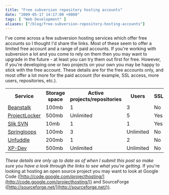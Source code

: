 ```yaml
---
title: "Free subversion repository hosting accounts"
date: "2009-05-17 14:17:00 +0000"
tags: [ "Web Development" ]
aliases: ["/blog/free-subversion-repository-hosting-accounts"]
---
```

I've come across a few subversion hosting services which offer free accounts so I thought I'd share the links. Most of these seem to offer a limited free account and a range of paid accounts. If you're working with subversion a lot and you come to rely on them then you may want to upgrade in the future - at least you can try them out first for free. However, if you're developing one or two projects on your own you may be happy to stick with the free account. These details are for the free accounts only, and most offer a lot more for the paid account (for example, SSL access, more users, repositories, etc.).

<!--more-->

<table width="100%" class="table"><tbody><tr><th>Service</th>
<th>Storage space</th>
<th>Active projects/repositories</th>
<th>Users</th>
<th>SSL</th>
</tr><tr><td><a target="_blank" rel="nofollow" href="http://www.beanstalkapp.com/pricing">Beanstalk</a></td>
<td>100mb</td>
<td>1</td>
<td>3</td>
<td>No</td>
</tr><tr><td><a target="_blank" rel="nofollow" href="https://www.projectlocker.com">ProjectLocker</a></td>
<td>500mb</td>
<td>Unlimited</td>
<td>5</td>
<td>Yes</td>
</tr><tr><td><a target="_blank" rel="nofollow" href="http://www.sliksvn.com/en/product-info/">Slik SVN</a></td>
<td>10mb</td>
<td>1</td>
<td>1</td>
<td>Yes</td>
</tr><tr><td><a target="_blank" rel="nofollow" href="https://www.springloops.com/signup/">Springloops</a></td>
<td>100mb</td>
<td>3</td>
<td>Unlimited</td>
<td>No</td>
</tr><tr><td><a target="_blank" rel="nofollow" href="http://unfuddle.com/accounts/plans">Unfuddle</a></td>
<td>200mb</td>
<td>1</td>
<td>2</td>
<td>No</td>
</tr><tr><td><a target="_blank" rel="nofollow" href="http://www.xp-dev.com/">XP-Dev</a></td>
<td>500mb</td>
<td>Unlimited</td>
<td>Unlimited</td>
<td>No</td>
</tr></tbody></table>

*These details are only up to date as of when I submit this post so make sure you have a look through the links to see what you're getting.* If you're looking at hosting an open source project you may want to look at Google Code ([http://code.google.com/projecthosting/](http://code.google.com/projecthosting/)) and SourceForge ([http://sourceforge.net/](http://sourceforge.net/)).